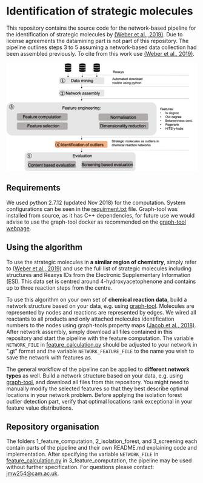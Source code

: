 # Identification of strategic molecules

This repository contains the source code for the network-based pipeline for the identification of strategic molecules by [(Weber et al., 2019)]. Due to license agreements the datamining part is not part of this repository. The pipeline outlines steps 3 to 5 assuming a network-based data collection had been assembled previously. To cite from this work use [(Weber et al., 2019)]. 




<img align="centre" src="documents/pipeline.png" width="600" > 

## Requirements
We used python 2.7.12 (updated Nov 2018) for the computation. System configurations can be seen in the [requirment.txt] file. Graph-tool was installed from source, as it has C++ dependencies, for future use we would advise to use the graph-tool docker as recommended on the [graph-tool webpage]. 

## Using the algorithm 

To use the strategic molecules in **a similar region of chemistry**, simply refer to [(Weber et al., 2019)] and use the full list of strategic molecules including structures and Reaxys IDs from the Electronic Supplementary Information (ESI). This data set is centred around 4-hydroxyacetophenone and contains up to three reaction steps from the centre.

To use this algorithm on your own set of **chemical reaction data**, build a network structure based on your data, e.g. using [graph-tool]. Molecules are represented by nodes and reactions are represented by edges. We wired all reactants to all products and only attached molecules identification numbers to the nodes using graph-tools property maps [(Jacob et al., 2018)]. After network assembly, simply download all files contained in this repository and start the pipeline with the feature computation. The variable `NETWORK_FILE` in [feature_calculation.py] should be adjusted to your network in ".gt" format and the variable `NETWORK_FEATURE_FILE` to the name you wish to save the network with features as. 

The general workflow of the pipeline can be applied to **different network types** as well. Build a network structure based on your data, e.g. using [graph-tool], and download all files from this repository. You might need to manually modify the selected features so that they best describe optimal locations in your network problem. Before applying the isolation forest outlier detection part, verify that optimal locations rank exceptional in your feature value distributions. 

## Repository organisation 
The folders 1_feature_computation, 2_isolation_forest, and 3_screening each contain parts of the pipeline and their own README.md explaining code and implementation. After specifying the variable `NETWORK_FILE` in [feature_calculation.py] in 3_feature_computation, the pipeline may be used without further specification. For questions please contact: <jmw254@cam.ac.uk>.



[(Weber et al., 2019)]: https://pubs.rsc.org/en/content/articlelanding/2019/re/c9re00213h/unauth#!divAbstract
[graph-tool]: https://graph-tool.skewed.de/static/doc/quickstart.html
[feature_calculation.py]: https://github.com/Jana-Marie-Weber/strategic_molecules/blob/master/1_feature_computation/feature_calculation.py
[(Jacob et al., 2018)]: https://pubs.rsc.org/en/content/articlehtml/2018/re/c7re00129k

[graph-tool webpage]: https://git.skewed.de/count0/graph-tool/wikis/installation-instructions#installing-using-docker
[requirment.txt]: https://github.com/Jana-Marie-Weber/strategic_molecules/blob/master/requirements.txt
